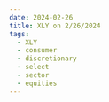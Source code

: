 ```yaml
---
date: 2024-02-26
title: XLY on 2/26/2024
tags: 
  - XLY
  - consumer
  - discretionary
  - select
  - sector
  - equities
---
```

<div class="post">
<snapshot-grid 
    :reports="['2024/02/23/CTA/XLY', '2024/02/26/CTA/XLY', '2024/02/26/MTP/XLY']"
    chart="2024/02/26/Chart/XLY"
/>
<p>

</p>
<p>

</p>
</div>